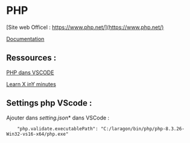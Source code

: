 # PHP

[Site web Officel : https://www.php.net/](https://www.php.net/)

[Documentation](https://www.php.net/manual/fr/)

## Ressources :

[PHP dans VSCODE](https://code.visualstudio.com/docs/languages/php)

[Learn X inY minutes](https://learnxinyminutes.com/php/)

## Settings php VScode :

Ajouter dans *setting.json** dans VSCode : 

```
    "php.validate.executablePath": "C:/laragon/bin/php/php-8.3.26-Win32-vs16-x64/php.exe"
```